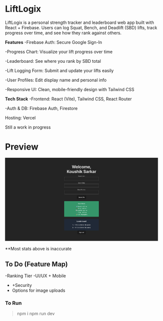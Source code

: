 # LiftLogix
LiftLogix is a personal strength tracker and leaderboard web app built with React + Firebase. Users can log Squat, Bench, and Deadlift (SBD) lifts, track progress over time, and see how they rank against others.

**Features**
-Firebase Auth: Secure Google Sign-In

-Progress Chart: Visualize your lift progress over time

-Leaderboard: See where you rank by SBD total

-Lift Logging Form: Submit and update your lifts easily

-User Profiles: Edit display name and personal info

-Responsive UI: Clean, mobile-friendly design with Tailwind CSS

**Tech Stack**
-Frontend: React (Vite), Tailwind CSS, React Router

-Auth & DB: Firebase Auth, Firestore

Hosting: Vercel

Still a work in progress



# Preview
![preview](liftlogix/preview.png) 

**Most stats above is inaccurate 

## To Do (Feature Map)
-Ranking Tier
-UI/UX + Mobile 
- +Security
- Options for image uploads 




### To Run
>npm i 
>npm run dev 

